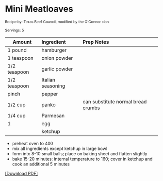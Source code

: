 # Mini Meatloaves

<small>Recipe by: Texas Beef Council, modified by the O'Connor clan</small>

<small>Servings: 5</small>

| Amount       | Ingredient        | Prep Notes                         |
| ------------ | :---------------- | :--------------------------------- |
| 1 pound      | hamburger         |                                    |
| 1 teaspoon   | onion powder      |                                    |
| 1/2 teaspoon | garlic powder     |                                    |
| 1/2 teaspoon | Italian seasoning |                                    |
| pinch        | pepper            |                                    |
| 1/2 cup      | panko             | can substitute normal bread crumbs |
| 1/4 cup      | Parmesan          |                                    |
| 1            | egg               |                                    |
|              | ketchup           |                                    |


- preheat oven to 400
- mix all ingredients except ketchup in large bowl
- form into 8-10 small balls; place on baking sheet and flatten slightly
- bake 15-20 minutes; internal temperature to 160; cover in ketchup and cook an additional 5 minutes

<!-- Tags:
- hamburger
- beef
- meatloaf
- easy
- freezable
- oven
-->



[\[Download PDF\]](/pdf/main_dishes/MiniMeatloaves.pdf)
